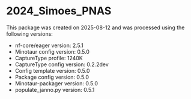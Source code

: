 # 2024_Simoes_PNAS
This package was created on 2025-08-12 and was processed using the following versions:
 - nf-core/eager version:  2.5.1
 - Minotaur config version: 0.5.0
 - CaptureType profile: 1240K
 - CaptureType config version: 0.2.2dev
 - Config template version: 0.5.0
 - Package config version: 0.5.0
 - Minotaur-packager version: 0.5.0
 - populate_janno.py version: 0.5.1
